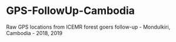 # GPS-FollowUp-Cambodia
Raw GPS locations from ICEMR forest goers follow-up - Mondulkiri, Cambodia - 2018, 2019
